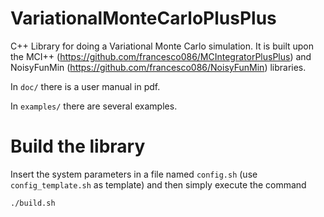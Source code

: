 
# VariationalMonteCarloPlusPlus

C++ Library for doing a Variational Monte Carlo simulation.
It is built upon the MCI++ (https://github.com/francesco086/MCIntegratorPlusPlus) and NoisyFunMin (https://github.com/francesco086/NoisyFunMin) libraries.

In `doc/` there is a user manual in pdf.

In `examples/` there are several examples.



# Build the library

Insert the system parameters in a file named `config.sh` (use `config_template.sh` as template) and then simply execute the command

   `./build.sh`


